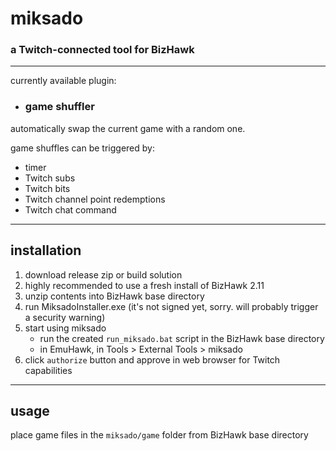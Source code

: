 # miksado
### a Twitch-connected tool for BizHawk

***

currently available plugin:

- ### game shuffler
automatically swap the current game with a random one.

game shuffles can be triggered by:
  - timer
  - Twitch subs
  - Twitch bits
  - Twitch channel point redemptions
  - Twitch chat command

---

## installation

1. download release zip or build solution
2. highly recommended to use a fresh install of BizHawk 2.11
3. unzip contents into BizHawk base directory
4. run MiksadoInstaller.exe (it's not signed yet, sorry. will probably trigger a security warning)
5. start using miksado
    - run the created `run_miksado.bat` script in the BizHawk base directory
    - in EmuHawk, in Tools > External Tools > miksado
6. click `authorize` button and approve in web browser for Twitch capabilities

---

## usage

place game files in the `miksado/game` folder from BizHawk base directory
